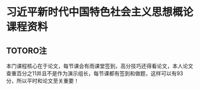 # 习近平新时代中国特色社会主义思想概论 课程资料

## TOTORO注
本门课程核心在于论文，每节课会有雨课堂签到，高分技巧还得看论文，本人论文查重百分之11并且不是作为演示组长，每节课都有签到和做题，这样可以有93分，所以平时和论文至关重要！

